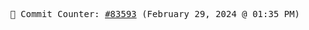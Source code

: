 <p align="center">
    <samp>
        📮 Commit Counter: <a href="https://github.com/Javascript-void0/Javascript-void0/commits/main">#83593</a> (February 29, 2024 @ 01:35 PM)
    </samp>
</p>